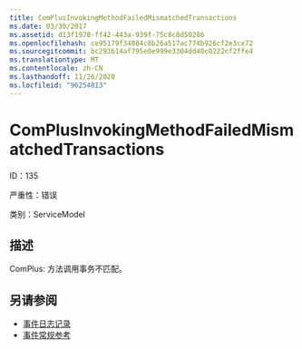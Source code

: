 ```yaml
---
title: ComPlusInvokingMethodFailedMismatchedTransactions
ms.date: 03/30/2017
ms.assetid: d13f1978-ff42-443a-939f-75c8c8d50286
ms.openlocfilehash: ce95179f34084c8b26a517ac774b926cf2e3ce72
ms.sourcegitcommit: bc293b14af795e0e999e3304dd40c0222cf2ffe4
ms.translationtype: MT
ms.contentlocale: zh-CN
ms.lasthandoff: 11/26/2020
ms.locfileid: "96254813"
---
```

# <a name="complusinvokingmethodfailedmismatchedtransactions"></a>ComPlusInvokingMethodFailedMismatchedTransactions

ID：135  
  
 严重性：错误  
  
 类别：ServiceModel  
  
## <a name="description"></a>描述  

 ComPlus: 方法调用事务不匹配。  
  
## <a name="see-also"></a>另请参阅

- [事件日志记录](index.md)
- [事件常规参考](events-general-reference.md)
